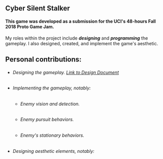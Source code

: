 ## Cyber Silent Stalker

#### This game was developed as a submission for the UCI's 48-hours Fall 2018 Proto Game Jam.

My roles within the project include **_designing_** and **_programming_** the gameplay. I also designed, created, and implement the game's aesthetic.

## **Personal contributions:**
- ###### Designing the gameplay. [Link to Design Document](Design_Document.docx)
- ###### Implementing the gameplay, notably:
  - ###### Enemy vision and detection.
  - ###### Enemy pursuit behaviors.
  - ###### Enemy's stationary behaviors.
- ###### Designing aesthetic elements, notably:
